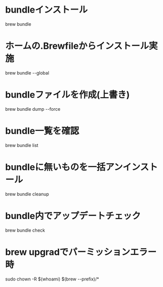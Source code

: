 # bundleインストール
brew bundle 
# ホームの.Brewfileからインストール実施
brew bundle --global

# bundleファイルを作成(上書き)
brew bundle dump --force

# bundle一覧を確認
brew bundle list

# bundleに無いものを一括アンインストール
brew bundle cleanup

# bundle内でアップデートチェック
brew bundle check

# brew upgradでパーミッションエラー時
sudo chown -R $(whoami) $(brew --prefix)/*
